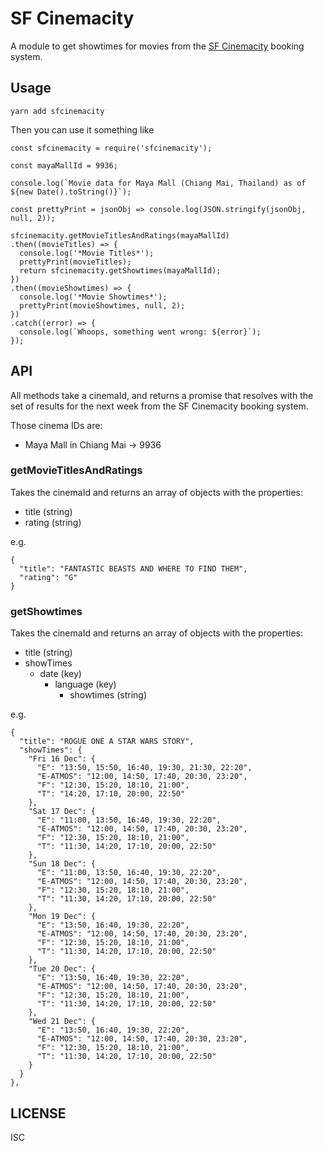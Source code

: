 # SF Cinemacity

A module to get showtimes for movies from the [SF Cinemacity](sfcinemacity.com) booking system.

## Usage

`yarn add sfcinemacity`

Then you can use it something like

```
const sfcinemacity = require('sfcinemacity');

const mayaMallId = 9936;

console.log(`Movie data for Maya Mall (Chiang Mai, Thailand) as of ${new Date().toString()}`);

const prettyPrint = jsonObj => console.log(JSON.stringify(jsonObj, null, 2));

sfcinemacity.getMovieTitlesAndRatings(mayaMallId)
.then((movieTitles) => {
  console.log('*Movie Titles*');
  prettyPrint(movieTitles);
  return sfcinemacity.getShowtimes(mayaMallId);
})
.then((movieShowtimes) => {
  console.log('*Movie Showtimes*');
  prettyPrint(movieShowtimes, null, 2);
})
.catch((error) => {
  console.log(`Whoops, something went wrong: ${error}`);
});
```

## API

All methods take a cinemaId, and returns a promise that resolves with the set of results for the next week from the SF Cinemacity booking system.

Those cinema IDs are:
- Maya Mall in Chiang Mai -> 9936

### getMovieTitlesAndRatings

Takes the cinemaId and returns an array of objects with the properties:

- title (string)
- rating (string)

e.g.
```
{
  "title": "FANTASTIC BEASTS AND WHERE TO FIND THEM",
  "rating": "G"
}
```

### getShowtimes

Takes the cinemaId and returns an array of objects with the properties:

- title (string)
- showTimes
  - date (key)
    - language (key)
      - showtimes (string)

e.g.
```
{
  "title": "ROGUE ONE A STAR WARS STORY",
  "showTimes": {
    "Fri 16 Dec": {
      "E": "13:50, 15:50, 16:40, 19:30, 21:30, 22:20",
      "E-ATMOS": "12:00, 14:50, 17:40, 20:30, 23:20",
      "F": "12:30, 15:20, 18:10, 21:00",
      "T": "14:20, 17:10, 20:00, 22:50"
    },
    "Sat 17 Dec": {
      "E": "11:00, 13:50, 16:40, 19:30, 22:20",
      "E-ATMOS": "12:00, 14:50, 17:40, 20:30, 23:20",
      "F": "12:30, 15:20, 18:10, 21:00",
      "T": "11:30, 14:20, 17:10, 20:00, 22:50"
    },
    "Sun 18 Dec": {
      "E": "11:00, 13:50, 16:40, 19:30, 22:20",
      "E-ATMOS": "12:00, 14:50, 17:40, 20:30, 23:20",
      "F": "12:30, 15:20, 18:10, 21:00",
      "T": "11:30, 14:20, 17:10, 20:00, 22:50"
    },
    "Mon 19 Dec": {
      "E": "13:50, 16:40, 19:30, 22:20",
      "E-ATMOS": "12:00, 14:50, 17:40, 20:30, 23:20",
      "F": "12:30, 15:20, 18:10, 21:00",
      "T": "11:30, 14:20, 17:10, 20:00, 22:50"
    },
    "Tue 20 Dec": {
      "E": "13:50, 16:40, 19:30, 22:20",
      "E-ATMOS": "12:00, 14:50, 17:40, 20:30, 23:20",
      "F": "12:30, 15:20, 18:10, 21:00",
      "T": "11:30, 14:20, 17:10, 20:00, 22:50"
    },
    "Wed 21 Dec": {
      "E": "13:50, 16:40, 19:30, 22:20",
      "E-ATMOS": "12:00, 14:50, 17:40, 20:30, 23:20",
      "F": "12:30, 15:20, 18:10, 21:00",
      "T": "11:30, 14:20, 17:10, 20:00, 22:50"
    }
  }
},
```

## LICENSE
ISC
